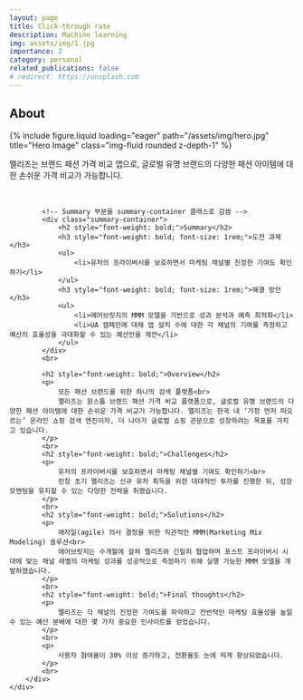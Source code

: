 ```yaml
---
layout: page
title: Click-through rate
description: Machine learning
img: assets/img/1.jpg
importance: 2
category: personal
related_publications: false
# redirect: https://unsplash.com
---
```

<style>
    :root {
        --summary-background-color: #f5f5f5; /* 기본 모드 배경색 */
    }

    html[data-theme="dark"] {
        --summary-background-color: #1e2a47; /* 다크 모드 배경색 */
    }

    .summary-container {
        background-color: var(--summary-background-color);
        padding: 1rem;
        border-radius: 1rem;
        margin-top: 1rem;
    }
</style>

<section class="container mt-5">
    <div class="row">
        <div class="col-sm mt-3 mt-md-0">
            <h2 style="font-weight: bold;">About</h2>
            <div class="row">
                <div class="col-sm mt-3 mt-md-0 text-start">
                    {% include figure.liquid loading="eager" path="/assets/img/hero.jpg" title="Hero Image" class="img-fluid rounded z-depth-1" %}
                </div>
            </div>
            <p>
                멜리즈는 브랜드 패션 가격 비교 앱으로, 글로벌 유명 브랜드의 다양한 패션 아이템에 대한 손쉬운 가격 비교가 가능합니다.
            </p>
            <br>
            
            <!-- Summary 부분을 summary-container 클래스로 감쌈 -->
            <div class="summary-container">
                <h2 style="font-weight: bold;">Summary</h2>
                <h3 style="font-weight: bold; font-size: 1rem;">도전 과제</h3>
                <ul>
                    <li>유저의 프라이버시를 보호하면서 마케팅 채널별 진정한 기여도 확인하기</li>
                </ul>
                <h3 style="font-weight: bold; font-size: 1rem;">해결 방안</h3>
                <ul>
                    <li>에어브릿지의 MMM 모델을 기반으로 성과 분석과 예측 최적화</li>
                    <li>UA 캠페인에 대해 앱 설치 수에 대한 각 채널의 기여를 측정하고 예산의 효율성을 극대화할 수 있는 예산안을 제안</li>
                </ul>
            </div>
            <br>
            
            <h2 style="font-weight: bold;">Overview</h2>
            <p>
                모든 패션 브랜드를 위한 하나의 검색 플랫폼<br>
                멜리즈는 원스톱 브랜드 패션 가격 비교 플랫폼으로, 글로벌 유명 브랜드의 다양한 패션 아이템에 대한 손쉬운 가격 비교가 가능합니다. 멜리즈는 한국 내 ‘가장 먼저 떠오르는’ 온라인 쇼핑 검색 엔진이자, 더 나아가 글로벌 쇼핑 관문으로 성장하려는 목표를 가지고 있습니다.
            </p>
            <br>
            <h2 style="font-weight: bold;">Challenges</h2>
            <p>
                유저의 프라이버시를 보호하면서 마케팅 채널별 기여도 확인하기<br>
                런칭 초기 멜리즈는 신규 유저 획득을 위한 대대적인 투자를 진행한 뒤, 성장 모멘텀을 유지할 수 있는 다양한 전략을 취했습니다.
            </p>
            <br>
            <h2 style="font-weight: bold;">Solutions</h2>
            <p>
                애자일(agile) 의사 결정을 위한 직관적인 MMM(Marketing Mix Modeling) 솔루션<br>
                에어브릿지는 수개월에 걸쳐 멜리즈와 긴밀히 협업하며 포스트 프라이버시 시대에 맞는 채널 레벨의 마케팅 성과를 성공적으로 측정하기 위해 실행 가능한 MMM 모델을 개발하였습니다.
            </p>
            <br>
            <h2 style="font-weight: bold;">Final thoughts</h2>
            <p>
                멜리즈는 각 채널의 진정한 기여도를 파악하고 전반적인 마케팅 효율성을 높일 수 있는 예산 분배에 대한 몇 가지 중요한 인사이트를 얻었습니다.
            </p>
            <br>
            <p>
                사용자 참여율이 30% 이상 증가하고, 전환율도 눈에 띄게 향상되었습니다.
            </p>
            <br>
        </div>
    </div>
</section>
